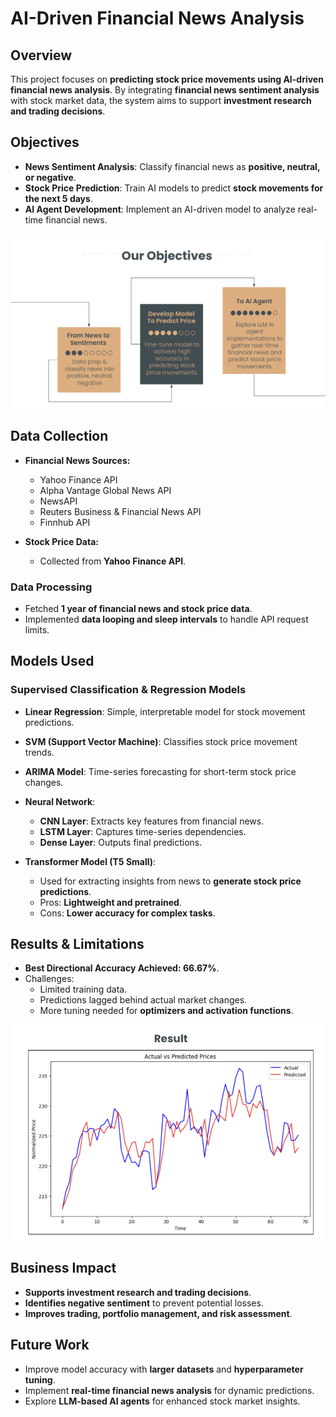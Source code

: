 # AI-Driven Financial News Analysis  

## Overview  
This project focuses on **predicting stock price movements using AI-driven financial news analysis**. By integrating **financial news sentiment analysis** with stock market data, the system aims to support **investment research and trading decisions**.  

## Objectives  
- **News Sentiment Analysis**: Classify financial news as **positive, neutral, or negative**.  
- **Stock Price Prediction**: Train AI models to predict **stock movements for the next 5 days**.  
- **AI Agent Development**: Implement an AI-driven model to analyze real-time financial news.

![Goals](images/goals.png)

## Data Collection  
- **Financial News Sources:**  
  - Yahoo Finance API  
  - Alpha Vantage Global News API  
  - NewsAPI  
  - Reuters Business & Financial News API  
  - Finnhub API  

- **Stock Price Data:**  
  - Collected from **Yahoo Finance API**.  

### Data Processing  
- Fetched **1 year of financial news and stock price data**.  
- Implemented **data looping and sleep intervals** to handle API request limits.  

## Models Used  
### **Supervised Classification & Regression Models**  
- **Linear Regression**: Simple, interpretable model for stock movement predictions.  
- **SVM (Support Vector Machine)**: Classifies stock price movement trends.  
- **ARIMA Model**: Time-series forecasting for short-term stock price changes.  
- **Neural Network**:  
  - **CNN Layer**: Extracts key features from financial news.  
  - **LSTM Layer**: Captures time-series dependencies.  
  - **Dense Layer**: Outputs final predictions.  

- **Transformer Model (T5 Small)**:  
  - Used for extracting insights from news to **generate stock price predictions**.  
  - Pros: **Lightweight and pretrained**.  
  - Cons: **Lower accuracy for complex tasks**.  

## Results & Limitations  
- **Best Directional Accuracy Achieved: 66.67%**.  
- Challenges:  
  - Limited training data.  
  - Predictions lagged behind actual market changes.  
  - More tuning needed for **optimizers and activation functions**.

![Graphed Results](images/graph.png)

## Business Impact  
- **Supports investment research and trading decisions**.  
- **Identifies negative sentiment** to prevent potential losses.  
- **Improves trading, portfolio management, and risk assessment**.  

## Future Work  
- Improve model accuracy with **larger datasets** and **hyperparameter tuning**.  
- Implement **real-time financial news analysis** for dynamic predictions.  
- Explore **LLM-based AI agents** for enhanced stock market insights.  

